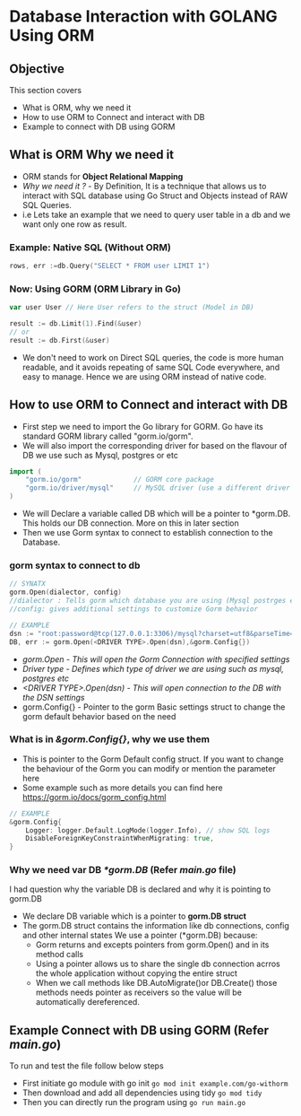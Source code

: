 # Database Interaction with GOLANG Using ORM

## Objective
This section covers
- What is ORM, why we need it
- How to use ORM to Connect and interact with DB
- Example to connect with DB using GORM

## What is ORM Why we need it
- ORM stands for **Object Relational Mapping**
- *Why we need it ?* - By Definition, It is a technique that allows us to interact with SQL database using Go Struct and Objects instead of RAW SQL Queries. 
- i.e Lets take an example that we need to query user table in a db and we want only one row as result. 
### Example: Native SQL (Without ORM)
```go
rows, err :=db.Query("SELECT * FROM user LIMIT 1")
```
### Now: Using GORM (ORM Library in Go)
```go
var user User // Here User refers to the struct (Model in DB)

result := db.Limit(1).Find(&user)
// or
result := db.First(&user)
```
- We don't need to work on Direct SQL queries, the code is more human readable, and it avoids repeating of same SQL Code everywhere, and easy to manage. Hence we are using ORM instead of native code.

## How to use ORM to Connect and interact with DB
- First step we need to import the Go library for GORM. Go have its standard GORM library called "gorm.io/gorm". 
- We will also import the corresponding driver for based on the flavour of DB we use such as Mysql, postgres or etc
```go
import (
    "gorm.io/gorm"             // GORM core package
    "gorm.io/driver/mysql"     // MySQL driver (use a different driver for PostgreSQL, SQLite, etc.)
)
```
- We will Declare a variable called DB which will be a pointer to *gorm.DB. This holds our DB connection. More on this in later section
- Then we use Gorm syntax to connect to establish connection to the Database.

### gorm syntax to connect to db
```go
// SYNATX
gorm.Open(dialector, config)
//dialector : Tells gorm which database you are using (Mysql postrges etc)
//config: gives additional settings to customize Gorm behavior

// EXAMPLE
dsn := "root:password@tcp(127.0.0.1:3306)/mysql?charset=utf8&parseTime=True&loc=Local"
DB, err := gorm.Open(<DRIVER TYPE>.Open(dsn),&gorm.Config{})
```
- *gorm.Open - This will open the Gorm Connection with specified settings*
- *Driver type - Defines which type of driver we are using such as mysql, postgres etc*
- *\<DRIVER TYPE\>.Open(dsn) - This will open connection to the DB with the DSN settings*
- gorm.Config{} - Pointer to the gorm Basic settings struct to change the gorm default behavior based on the need

### What is in *&gorm.Config{}*, why we use them
- This is pointer to the Gorm Default config struct. If you want to change the behaviour of the Gorm you can modify or mention the parameter here
- Some example such as more details you can find here https://gorm.io/docs/gorm_config.html
```go
// EXAMPLE
&gorm.Config{
    Logger: logger.Default.LogMode(logger.Info), // show SQL logs
    DisableForeignKeyConstraintWhenMigrating: true,
}
```
### Why we need var DB *\*gorm.DB* (Refer *main.go* file)
I had question why the variable DB is declared and why it is pointing to gorm.DB
- We declare DB variable which is a pointer to **gorm.DB struct**
- The gorm.DB struct contains the information like db connections, config and other internal states We use a pointer (*gorm.DB) because:
    - Gorm returns and excepts pointers from gorm.Open() and in its method calls
    - Using a pointer allows us to share the single db connection acrros the whole application without copying the entire struct
    - When we call methods like DB.AutoMigrate()or DB.Create() those methods needs pointer as receivers so the value will be automatically dereferenced. 

## Example Connect with DB using GORM (Refer *main.go*)
To run and test the file follow below steps
- First initiate go module with go init `go mod init example.com/go-withorm`
- Then download and add all dependencies using tidy `go mod tidy ` 
- Then you can directly run the program using `go run main.go`